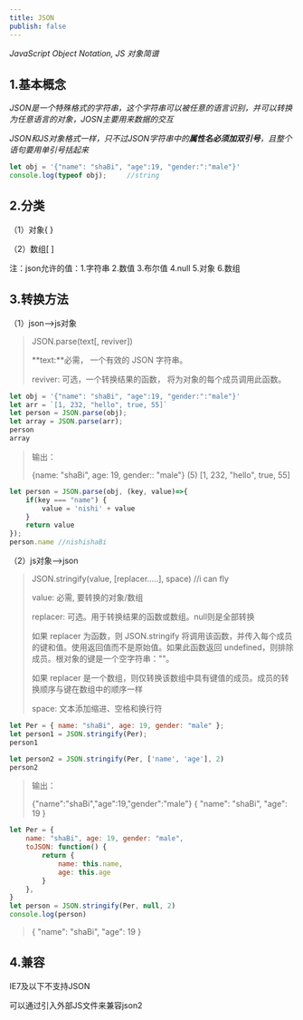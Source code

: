 ```yaml
---
title: JSON
publish: false
---
```


*JavaScript Object Notation, JS 对象简谱*

## 1.基本概念

*JSON是一个特殊格式的字符串，这个字符串可以被任意的语言识别，并可以转换为任意语言的对象，JOSN主要用来数据的交互*

*JSON和JS对象格式一样，只不过JSON字符串中的**属性名必须加双引号**，且整个语句要用单引号括起来*

```js
let obj = '{"name": "shaBi", "age":19, "gender:":"male"}'
console.log(typeof obj);     //string
```



## 2.分类

（1）对象{ }

（2）数组[ ]

注：json允许的值：1.字符串	2.数值	3.布尔值	4.null								5.对象		6.数组



## 3.转换方法

（1）json-->js对象

>JSON.parse(text[, reviver])
>
>**text:**必需， 一个有效的 JSON 字符串。
>
>reviver: 可选，一个转换结果的函数， 将为对象的每个成员调用此函数。

```js
let obj = '{"name": "shaBi", "age":19, "gender:":"male"}'
let arr = `[1, 232, "hello", true, 55]`
let person = JSON.parse(obj);
let array = JSON.parse(arr);
person
array
```

>输出：
>
>{name: "shaBi", age: 19, gender:: "male"}
>(5) [1, 232, "hello", true, 55]

```js
let person = JSON.parse(obj, (key, value)=>{
    if(key === "name") {
        value = 'nishi' + value
    }
    return value
});
person.name	//nishishaBi
```





（2）js对象-->json

>JSON.stringify(value, [replacer.....], space)	//i can fly
>
>
>
>value: 必需, 要转换的对象/数组
>
>replacer: 可选。用于转换结果的函数或数组。null则是全部转换
>
>如果 replacer 为函数，则 JSON.stringify 将调用该函数，并传入每个成员的键和值。使用返回值而不是原始值。如果此函数返回 undefined，则排除成员。根对象的键是一个空字符串：""。
>
>如果 replacer 是一个数组，则仅转换该数组中具有键值的成员。成员的转换顺序与键在数组中的顺序一样
>
>space: 文本添加缩进、空格和换行符

```js
let Per = { name: "shaBi", age: 19, gender: "male" };
let person1 = JSON.stringify(Per);
person1

let person2 = JSON.stringify(Per, ['name', 'age'], 2)
person2
```

>输出：
>
>{"name":"shaBi","age":19,"gender":"male"}
>{
>  "name": "shaBi",
>  "age": 19
>}

```js
let Per = {
    name: "shaBi", age: 19, gender: "male", 
    toJSON: function() {
        return {
            name: this.name,
            age: this.age
        }
    },
}
let person = JSON.stringify(Per, null, 2)
console.log(person)
```

>{
>  "name": "shaBi",
>  "age": 19
>}

## 4.兼容

IE7及以下不支持JSON

可以通过引入外部JS文件来兼容json2